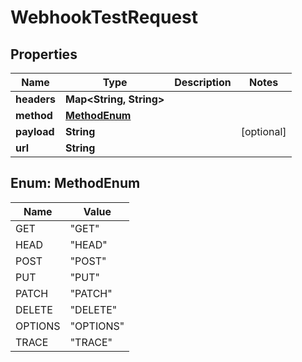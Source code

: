 

# WebhookTestRequest

## Properties

Name | Type | Description | Notes
------------ | ------------- | ------------- | -------------
**headers** | **Map&lt;String, String&gt;** |  | 
**method** | [**MethodEnum**](#MethodEnum) |  | 
**payload** | **String** |  |  [optional]
**url** | **String** |  | 



## Enum: MethodEnum

Name | Value
---- | -----
GET | &quot;GET&quot;
HEAD | &quot;HEAD&quot;
POST | &quot;POST&quot;
PUT | &quot;PUT&quot;
PATCH | &quot;PATCH&quot;
DELETE | &quot;DELETE&quot;
OPTIONS | &quot;OPTIONS&quot;
TRACE | &quot;TRACE&quot;



